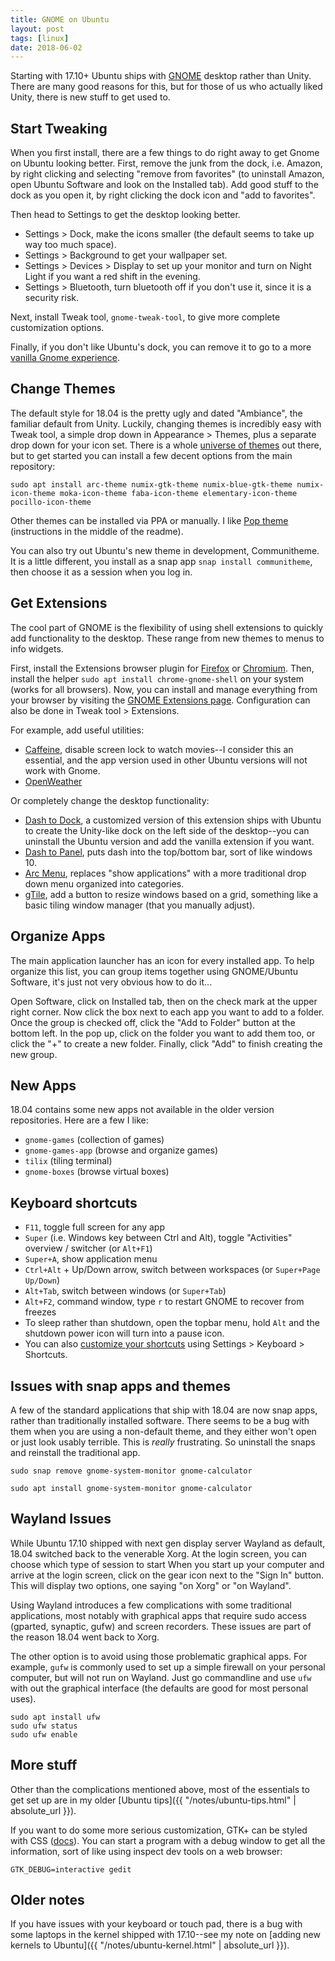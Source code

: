 ```yaml
---
title: GNOME on Ubuntu
layout: post
tags: [linux]
date: 2018-06-02
---
```


Starting with 17.10+ Ubuntu ships with [GNOME](https://www.gnome.org/) desktop rather than Unity.
There are many good reasons for this, but for those of us who actually liked Unity, there is new stuff to get used to.

## Start Tweaking

When you first install, there are a few things to do right away to get Gnome on Ubuntu looking better.
First, remove the junk from the dock, i.e. Amazon, by right clicking and selecting "remove from favorites" (to uninstall Amazon, open Ubuntu Software and look on the Installed tab). 
Add good stuff to the dock as you open it, by right clicking the dock icon and "add to favorites".

Then head to Settings to get the desktop looking better.

- Settings > Dock, make the icons smaller (the default seems to take up way too much space).
- Settings > Background to get your wallpaper set.
- Settings > Devices > Display to set up your monitor and turn on Night Light if you want a red shift in the evening.
- Settings > Bluetooth, turn bluetooth off if you don't use it, since it is a security risk.

Next, install Tweak tool, `gnome-tweak-tool`, to give more complete customization options.

Finally, if you don't like Ubuntu's dock, you can remove it to go to a more [vanilla Gnome experience](http://www.omgubuntu.co.uk/2017/10/install-vanilla-gnome-shell-ubuntu-17-10).

## Change Themes 

The default style for 18.04 is the pretty ugly and dated "Ambiance", the familiar default from Unity.
Luckily, changing themes is incredibly easy with Tweak tool, a simple drop down in Appearance > Themes, plus a separate drop down for your icon set.
There is a whole [universe of themes](https://www.gnome-look.org/) out there, but to get started you can install a few decent options from the main repository: 

`sudo apt install arc-theme numix-gtk-theme numix-blue-gtk-theme numix-icon-theme moka-icon-theme faba-icon-theme elementary-icon-theme pocillo-icon-theme`

Other themes can be installed via PPA or manually. 
I like [Pop theme](https://github.com/pop-os/gtk-theme) (instructions in the middle of the readme).

You can also try out Ubuntu's new theme in development, Communitheme.
It is a little different, you install as a snap app `snap install communitheme`, then choose it as a session when you log in.

## Get Extensions 

The cool part of GNOME is the flexibility of using shell extensions to quickly add functionality to the desktop. 
These range from new themes to menus to info widgets.

First, install the Extensions browser plugin for [Firefox](https://addons.mozilla.org/en/firefox/addon/gnome-shell-integration/) or [Chromium](https://chrome.google.com/webstore/detail/gnome-shell-integration/gphhapmejobijbbhgpjhcjognlahblep).
Then, install the helper `sudo apt install chrome-gnome-shell` on your system (works for all browsers).
Now, you can install and manage everything from your browser by visiting the [GNOME Extensions page](https://extensions.gnome.org/).
Configuration can also be done in Tweak tool > Extensions.

For example, add useful utilities:

- [Caffeine](https://extensions.gnome.org/extension/517/caffeine/), disable screen lock to watch movies--I consider this an essential, and the app version used in other Ubuntu versions will not work with Gnome.
- [OpenWeather](https://extensions.gnome.org/extension/750/openweather/)

Or completely change the desktop functionality:

- [Dash to Dock](https://extensions.gnome.org/extension/307/dash-to-dock/), a customized version of this extension ships with Ubuntu to create the Unity-like dock on the left side of the desktop--you can uninstall the Ubuntu version and add the vanilla extension if you want.
- [Dash to Panel](https://extensions.gnome.org/extension/1160/dash-to-panel/), puts dash into the top/bottom bar, sort of like windows 10.
- [Arc Menu](https://github.com/LinxGem33/Arc-Menu), replaces "show applications" with a more traditional drop down menu organized into categories.
- [gTile](https://extensions.gnome.org/extension/28/gtile/), add a button to resize windows based on a grid, something like a basic tiling window manager (that you manually adjust). 

## Organize Apps

The main application launcher has an icon for every installed app.
To help organize this list, you can group items together using GNOME/Ubuntu Software, it's just not very obvious how to do it...

Open Software, click on Installed tab, then on the check mark at the upper right corner.
Now click the box next to each app you want to add to a folder.
Once the group is checked off, click the "Add to Folder" button at the bottom left. 
In the pop up, click on the folder you want to add them too, or click the "+" to create a new folder.
Finally, click "Add" to finish creating the new group.

## New Apps

18.04 contains some new apps not available in the older version repositories.
Here are a few I like:

- `gnome-games` (collection of games)
- `gnome-games-app` (browse and organize games)
- `tilix` (tiling terminal)
- `gnome-boxes` (browse virtual boxes)

## Keyboard shortcuts

- `F11`, toggle full screen for any app
- `Super` (i.e. Windows key between Ctrl and Alt), toggle "Activities" overview / switcher (or `Alt+F1`)
- `Super+A`, show application menu
- `Ctrl+Alt` + Up/Down arrow, switch between workspaces (or `Super+Page Up/Down`)
- `Alt+Tab`, switch between windows (or `Super+Tab`)
- `Alt+F2`, command window, type `r` to restart GNOME to recover from freezes
- To sleep rather than shutdown, open the topbar menu, hold `Alt` and the shutdown power icon will turn into a pause icon.
- You can also [customize your shortcuts](https://help.gnome.org/users/gnome-help/stable/keyboard-shortcuts-set.html.en) using Settings > Keyboard > Shortcuts.

## Issues with snap apps and themes

A few of the standard applications that ship with 18.04 are now snap apps, rather than traditionally installed software.
There seems to be a bug with them when you are using a non-default theme, and they either won't open or just look usably terrible. 
This is *really* frustrating. 
So uninstall the snaps and reinstall the traditional app. 

`sudo snap remove gnome-system-monitor gnome-calculator`

`sudo apt install gnome-system-monitor gnome-calculator`

## Wayland Issues

While Ubuntu 17.10 shipped with next gen display server Wayland as default, 18.04 switched back to the venerable Xorg.
At the login screen, you can choose which type of session to start
When you start up your computer and arrive at the login screen, click on the gear icon next to the "Sign In" button. 
This will display two options, one saying "on Xorg" or "on Wayland".

Using Wayland introduces a few complications with some traditional applications,
most notably with graphical apps that require sudo access (gparted, synaptic, gufw) and screen recorders.
These issues are part of the reason 18.04 went back to Xorg. 

The other option is to avoid using those problematic graphical apps. 
For example, `gufw` is commonly used to set up a simple firewall on your personal computer, but will not run on Wayland. 
Just go commandline and use `ufw` with out the graphical interface (the defaults are good for most personal uses).

```
sudo apt install ufw
sudo ufw status
sudo ufw enable
``` 

## More stuff

Other than the complications mentioned above, most of the essentials to get set up are in my older [Ubuntu tips]({{ "/notes/ubuntu-tips.html" | absolute_url }}).

If you want to do some more serious customization, GTK+ can be styled with CSS ([docs](https://developer.gnome.org/gtk3/stable/theming.html)).
You can start a program with a debug window to get all the information, sort of like using inspect dev tools on a web browser:

`GTK_DEBUG=interactive gedit`

## Older notes

If you have issues with your keyboard or touch pad, there is a bug with some laptops in the kernel shipped with 17.10--see my note on [adding new kernels to Ubuntu]({{ "/notes/ubuntu-kernel.html" | absolute_url }}).
